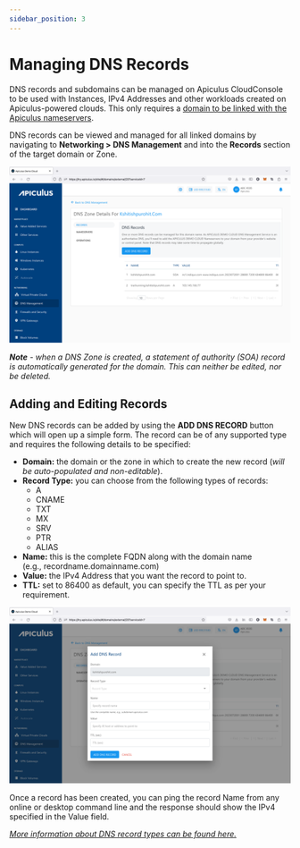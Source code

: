 ```yaml
---
sidebar_position: 3
---
```

# Managing DNS Records

DNS records and subdomains can be managed on Apiculus CloudConsole to be used with Instances, IPv4 Addresses and other workloads created on Apiculus-powered clouds. This only requires a [domain to be linked with the Apiculus nameservers](https://docs.apiculus.com/hc/en-in/articles/13276749921053).

DNS records can be viewed and managed for all linked domains by navigating to **Networking > DNS Management** and into the **Records** section of the target domain or Zone.

![Managing DNS Records](img/ManagingDNSRecords1.png)

_**Note** - when a DNS Zone is created, a statement of authority (SOA) record is automatically generated for the domain. This can neither be edited, nor be deleted._

## Adding and Editing Records

New DNS records can be added by using the **ADD DNS RECORD** button which will open up a simple form. The record can be of any supported type and requires the following details to be specified:

- **Domain:** the domain or the zone in which to create the new record (_will be auto-populated and non-editable_).
- **Record Type:** you can choose from the following types of records:
    - A
    - CNAME
    - TXT
    - MX
    - SRV
    - PTR
    - ALIAS
- **Name:** this is the complete FQDN along with the domain name (e.g., recordname.domainname.com)
- **Value:** the IPv4 Address that you want the record to point to.
- **TTL:** set to 86400 as default, you can specify the TTL as per your requirement.

![Managing DNS Records](img/ManagingDNSRecords2.png)

Once a record has been created, you can ping the record Name from any online or desktop command line and the response should show the IPv4 specified in the Value field.

[_More information about DNS record types can be found here._](https://ns1.com/resources/dns-types-records-servers-and-queries)